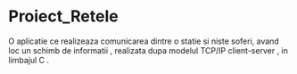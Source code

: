 # Proiect_Retele

O aplicatie ce realizeaza comunicarea dintre o statie si niste soferi, avand loc un schimb de informatii , realizata dupa modelul TCP/IP client-server , in limbajul C .
